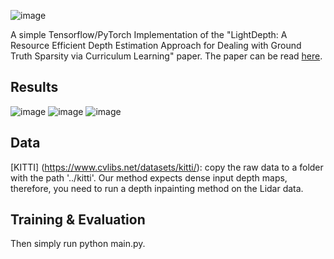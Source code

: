 ![image](https://github.com/fatemehkarimii/LightDepth/assets/49230804/df7db4d2-11d1-4454-878d-54ecb1bb6de4) 

A simple Tensorflow/PyTorch Implementation of the "LightDepth: A Resource Efficient Depth Estimation Approach for Dealing with Ground Truth Sparsity via Curriculum Learning" paper. The paper can be read [here](https://arxiv.org/abs/2211.08608).
## Results
![image](https://github.com/fatemehkarimii/LightDepth/assets/49230804/37e2ad99-da7d-4615-ad97-5968b4048396)
![image](https://github.com/fatemehkarimii/LightDepth/assets/49230804/5c6e06de-1dcc-4d40-a549-5351722619ea)
![image](https://github.com/fatemehkarimii/LightDepth/assets/49230804/7cac114a-26e3-4661-ac7b-a7889099595f)

## Data
[KITTI] (https://www.cvlibs.net/datasets/kitti/): copy the raw data to a folder with the path '../kitti'. Our method expects dense input depth maps, therefore, you need to run a depth inpainting method on the Lidar data. 
## Training & Evaluation
Then simply run python main.py.


